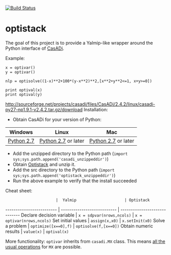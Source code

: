 [![Build Status](https://travis-ci.org/casadi/python-optistack.png?branch=master)](https://travis-ci.org/casadi/python-optistack)

# optistack
The goal of this project is to provide a Yalmip-like wrapper around the Python interface of [CasADi](http://casadi.org).

Example:
```mpython
x = optivar()
y = optivar()

nlp = optisolve((1-x)**2+100*(y-x**2)**2,[x**2+y**2<=1, x+y>=0])

print optival(x)
print optival(y)
```
http://sourceforge.net/projects/casadi/files/CasADi/2.4.2/linux/casadi-py27-np1.9.1-v2.4.2.tar.gz/download
Installation:
 * Obtain CasADi for your version of Python:

Windows   |   Linux     |    Mac
----------|-------------|--------------
[Python 2.7](http://files.casadi.org/2.4.2/windows/casadi-py27-np1.9.1-v2.4.2.zip)  |    [Python 2.7](http://files.casadi.org/2.4.2/linux/casadi-py27-np1.9.1-v2.4.2.tar.gz) or later      | [Python 2.7](http://files.casadi.org/2.4.2/osx/casadi-py27-np1.9.1-v2.4.2.tar.gz) or later

 * Add the unzipped directory to the Python path (`import sys;sys.path.append('casadi_unzippeddir')`)
 * Obtain [Optistack](https://github.com/casadi/python-optistack/archive/master.zip) and unzip it.
 * Add the src directory to the Python path (`import sys;sys.path.append('optistack_unzippeddir')`)
 * Run the above example to verify that the install succeeded


Cheat sheet:

                          |  Yalmip                     | Optistack
------------------------- | --------------------------- | -----------------------------
Declare decision variable | `x = sdpvar(nrows,ncols)`   | `x = optivar(nrows,ncols)`
Set initial values        | `assign(x,x0)`              | `x.setInit(x0)`
Solve a problem           | `optimize([x==0],f)`        | `optisolve(f,[x==0])`
Obtain numeric results    | `value(x)`                  | `optival(x)`


More functionality:
`optivar` inherits from `casadi.MX` class. This means [all the usual operations](http://casadi.sourceforge.net/v2.4.1/api/html/d9/dc2/group__expression__tools.html) for `MX` are possible.






